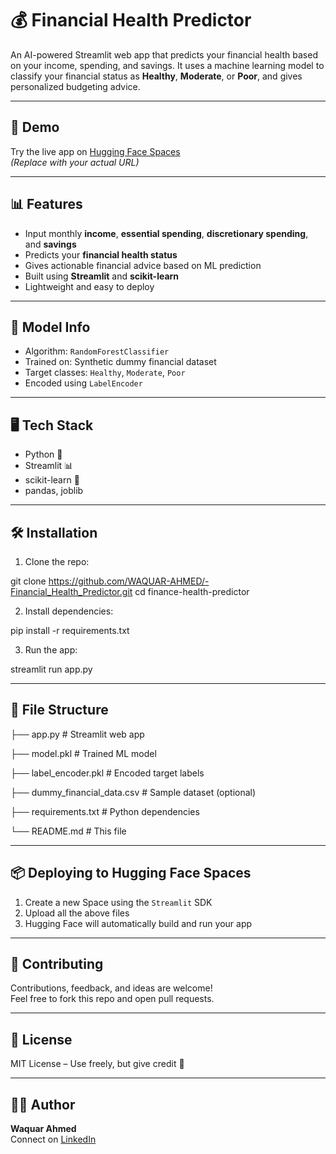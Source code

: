 # 💰 Financial Health Predictor

An AI-powered Streamlit web app that predicts your financial health based on your income, spending, and savings. It uses a machine learning model to classify your financial status as **Healthy**, **Moderate**, or **Poor**, and gives personalized budgeting advice.

---

## 🚀 Demo

Try the live app on [Hugging Face Spaces](https://huggingface.co/spaces/waquarahmed/Financial_Health_Predictor)  
*(Replace with your actual URL)*

---

## 📊 Features

- Input monthly **income**, **essential spending**, **discretionary spending**, and **savings**
- Predicts your **financial health status**
- Gives actionable financial advice based on ML prediction
- Built using **Streamlit** and **scikit-learn**
- Lightweight and easy to deploy

---

## 🧠 Model Info

- Algorithm: `RandomForestClassifier`
- Trained on: Synthetic dummy financial dataset
- Target classes: `Healthy`, `Moderate`, `Poor`
- Encoded using `LabelEncoder`

---

## 🖥️ Tech Stack

- Python 🐍
- Streamlit 📊
- scikit-learn 🤖
- pandas, joblib

---

## 🛠️ Installation

1. Clone the repo:

git clone https://github.com/WAQUAR-AHMED/-Financial_Health_Predictor.git cd finance-health-predictor

2. Install dependencies:

  pip install -r requirements.txt

3. Run the app:

  streamlit run app.py

---

## 📁 File Structure

├── app.py # Streamlit web app

├── model.pkl # Trained ML model

├── label_encoder.pkl # Encoded target labels

├── dummy_financial_data.csv # Sample dataset (optional)

├── requirements.txt # Python dependencies

└── README.md # This file

---

## 📦 Deploying to Hugging Face Spaces

1. Create a new Space using the `Streamlit` SDK  
2. Upload all the above files  
3. Hugging Face will automatically build and run your app

---

## 🤝 Contributing

Contributions, feedback, and ideas are welcome!  
Feel free to fork this repo and open pull requests.

---

## 📄 License

MIT License – Use freely, but give credit 🙌

---

## 🙋‍♂️ Author

**Waquar Ahmed**  
Connect on [LinkedIn](https://www.linkedin.com/in/waquarahmed)

